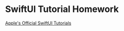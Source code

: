 # SwiftUI Tutorial Homework

[Apple's Official SwiftUI Tutorials](https://developer.apple.com/tutorials/swiftui)